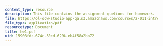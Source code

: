 ```yaml
---
content_type: resource
description: This file contains the assignment quetions for homework.
file: https://ol-ocw-studio-app-qa.s3.amazonaws.com/courses/2-011-introduction-to-ocean-science-and-engineering-spring-2006/15903fdc674c30cd6298eb4f58a2bb72_hw1.pdf
file_type: application/pdf
resourcetype: Document
title: hw1.pdf
uid: 15903fdc-674c-30cd-6298-eb4f58a2bb72
---
```

